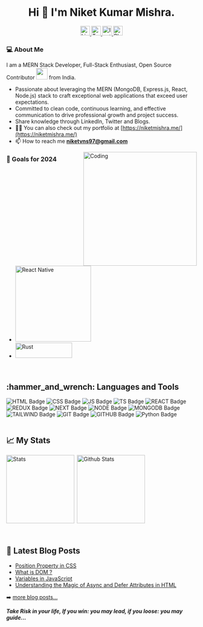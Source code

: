 <div id="header" align="center">
  <h1> Hi 👋 I'm Niket Kumar Mishra.</h1>
  <div id="badges">
    <a href="https://www.linkedin.com/in/niket-kumar-mishra-37ab5a215/">
      <img src="https://img.shields.io/badge/LinkedIn-blue?style=for-the-badge&logo=linkedin&logoColor=white" alt="LinkedIn Badge" height="25"/>
    </a>
    <a href="https://twitter.com/Niketmishravns">
      <img src="https://img.shields.io/badge/Twitter-blue?style=for-the-badge&logo=twitter&logoColor=white" alt="Twitter Badge" height=25/>
    </a>
   <a href="https://www.instagram.com/mishrank_mkp25675/">
      <img src="https://img.shields.io/badge/Instagram-E4405F?style=for-the-badge&logo=instagram&logoColor=white" alt="Instagram Badge" height=25/>
    </a>
   <a href="https://niket-points.hashnode.dev/">
      <img src="https://img.shields.io/badge/Hashnode-2962FF?style=for-the-badge&logo=hashnode&logoColor=white" alt="Blog Badge" height=25/>
    </a>
  </div>
</div>

### 💻 About Me
I am a MERN Stack Developer, Full-Stack Enthusiast, Open Source Contributor <img src="https://media.giphy.com/media/WUlplcMpOCEmTGBtBW/giphy.gif" width="30"> from India.
- Passionate about leveraging the MERN (MongoDB, Express.js, React, Node.js) stack to craft exceptional web applications that exceed user expectations.
- Committed to clean code, continuous learning, and effective communication to drive professional growth and project success.
- Share knowledge through LinkedIn, Twitter and Blogs.
- 👨‍💻 You can also check out my portfolio at [https://niketmishra.me/](https://niketmishra.me/)
- 📫 How to reach me **niketvns97@gmail.com**

<img align="right" alt="Coding" width="300" src="https://user-images.githubusercontent.com/74038190/229223263-cf2e4b07-2615-4f87-9c38-e37600f8381a.gif">

### 🎯 Goals for 2024
- <img src="https://img.shields.io/badge/React_Native-20232A?style=for-the-badge&logo=react&logoColor=61DAFB" alt="React Native" width="200"/>
- <img src="https://img.shields.io/badge/Rust-000000?style=for-the-badge&logo=rust&logoColor=white" alt="Rust" width="150" height="40"/>



<br/>

<h2>:hammer_and_wrench: Languages and Tools</h2>
<div id="header">
  <div id="badges">
   <img src="https://img.shields.io/badge/HTML5-E34F26?style=for-the-badge&logo=html5&logoColor=white" alt="HTML Badge"/>
   <img src="https://img.shields.io/badge/CSS3-1572B6?style=for-the-badge&logo=css3&logoColor=white" alt="CSS Badge"/>
   <img src="https://img.shields.io/badge/JavaScript-F7DF1E?style=for-the-badge&logo=javascript&logoColor=black" alt="JS Badge"/>
   <img src="https://img.shields.io/badge/TypeScript-007ACC?style=for-the-badge&logo=typescript&logoColor=white" alt="TS Badge"/>
   <img src="https://img.shields.io/badge/-ReactJs-61DAFB?logo=react&logoColor=white&style=for-the-badge" alt="REACT Badge"/>
   <img src="https://img.shields.io/badge/Redux-593D88?style=for-the-badge&logo=redux&logoColor=white" alt="REDUX Badge"/>
   <img src="https://img.shields.io/badge/next.js-000000?style=for-the-badge&logo=nextdotjs&logoColor=white" alt="NEXT Badge"/>
   <img src="https://img.shields.io/badge/Node.js-43853D?style=for-the-badge&logo=node.js&logoColor=white" alt="NODE Badge"/>
   <img src="https://img.shields.io/badge/MongoDB-4EA94B?style=for-the-badge&logo=mongodb&logoColor=white" alt="MONGODB Badge"/>
   <img src="https://img.shields.io/badge/Tailwind_CSS-38B2AC?style=for-the-badge&logo=tailwind-css&logoColor=white" alt="TAILWIND Badge"/>
   <img src="https://img.shields.io/badge/GIT-E44C30?style=for-the-badge&logo=git&logoColor=white" alt="GIT Badge"/>
   <img src="https://img.shields.io/badge/GitHub-100000?style=for-the-badge&logo=github&logoColor=white" alt="GITHUB Badge"/>
   <img src="https://img.shields.io/badge/Python-3776AB?style=for-the-badge&logo=python&logoColor=white" alt="Python Badge"/>
  </div>
</div>

<br/>

<h2>📈 My Stats</h2>

<p><img align="left" src="https://github-readme-stats.vercel.app/api/top-langs?username=niketvns&show_icons=true&locale=en&layout=compact&theme=prussian" alt="Stats" height="180" /></p>
<p>&nbsp;<img align="center" src="https://github-readme-stats.vercel.app/api?username=niketvns&show_icons=true&locale=en&theme=prussian" alt="Github Stats" height="180" /></p>

<br/>

<h2>📕 Latest Blog Posts</h2>

<!-- BLOG-POST-LIST:START -->
- [Position Property in CSS](https://niket-points.hashnode.dev/position-property-in-css)
- [What is DOM ?](https://niket-points.hashnode.dev/what-is-dom)
- [Variables in JavaScript](https://niket-points.hashnode.dev/variables-in-javascript)
- [Understanding the Magic of Async and Defer Attributes in HTML](https://medium.com/@niketvns/async-defer-in-html-f600ca34eba5)
<!-- BLOG-POST-LIST:END -->

➡️ [more blog posts...](https://niket-points.hashnode.dev/)
<br/>

<em>
  <b>Take Risk in your life, If you win: you may lead, if you loose: you may guide...</b>
</em>
